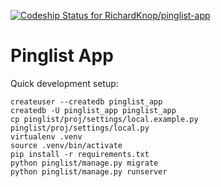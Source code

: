 [![Codeship Status for RichardKnop/pinglist-app](https://codeship.com/projects/bdb716b0-de18-0133-2702-6a683e002de2/status?branch=master)](https://codeship.com/projects/144590)

# Pinglist App

Quick development setup:

```
createuser --createdb pinglist_app
createdb -U pinglist_app pinglist_app
cp pinglist/proj/settings/local.example.py pinglist/proj/settings/local.py
virtualenv .venv
source .venv/bin/activate
pip install -r requirements.txt
python pinglist/manage.py migrate
python pinglist/manage.py runserver
```
